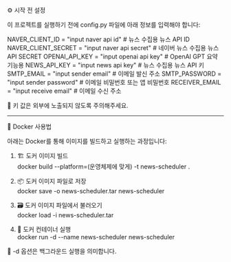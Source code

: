 ⚙️ 시작 전 설정

이 프로젝트를 실행하기 전에 config.py 파일에 아래 정보를 입력해야 합니다:

NAVER_CLIENT_ID = "input naver api id"         # 뉴스 수집용 뉴스 API ID
NAVER_CLIENT_SECRET = "input naver api secret" # 네이버 뉴스 수집용 뉴스 API SECRET
OPENAI_API_KEY = "input openai api key"        # OpenAI GPT 요약 기능용 
NEWS_API_KEY = "input news api key"            # 뉴스 수집용 뉴스 API 키  
SMTP_EMAIL = "input sender email"              # 이메일 발신 주소
SMTP_PASSWORD = "input sender password"        # 이메일 비밀번호 또는 앱 비밀번호 
RECEIVER_EMAIL = "input receive email"         # 이메일 수신 주소

🔐 키 값은 외부에 노출되지 않도록 주의해주세요.

---

🐳 Docker 사용법

아래는 Docker를 통해 이미지를 빌드하고 실행하는 과정입니다:

1. 🏗️ 도커 이미지 빌드  
   docker build --platform=(운영체제에 맞게) -t news-scheduler .

2. 📦 도커 이미지 파일로 저장  
   docker save -o news-scheduler.tar news-scheduler

3. 🗃️ 도커 이미지 파일에서 불러오기  
   docker load -i news-scheduler.tar

4. 🚀 도커 컨테이너 실행  
   docker run -d --name news-scheduler news-scheduler

📝 -d 옵션은 백그라운드 실행을 의미합니다.
